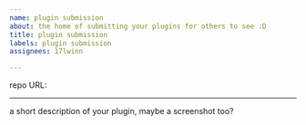 ```yaml
---
name: plugin submission
about: the home of submitting your plugins for others to see :D
title: plugin submission
labels: plugin submission
assignees: 17lwinn

---
```


repo URL:

---------------------

a short description of your plugin, maybe a screenshot too?
